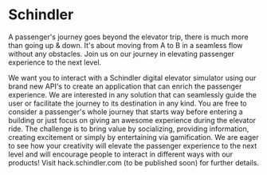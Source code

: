 # Schindler


A passenger's journey goes beyond the elevator trip, there is much more than going up & down. It's about moving from A to B in a seamless flow without any obstacles. Join us on our journey in elevating passenger experience to the next level.

We want you to interact with a Schindler digital elevator simulator using our brand new API's to create an application that can enrich the passenger experience. We are interested in any solution that can seamlessly guide the user or facilitate the journey to its destination in any kind. You are free to consider a passenger's whole journey that starts way before entering a building or just focus on giving an awesome experience during the elevator ride. The challenge is to bring value by socializing, providing information, creating excitement or simply by entertaining via gamification. We are eager to see how your creativity will elevate the passenger experience to the next level and will encourage people to interact in different ways with our products! Visit hack.schindler.com (to be published soon) for further details.